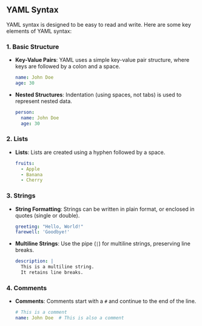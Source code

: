 ## YAML Syntax

YAML syntax is designed to be easy to read and write. Here are some key elements of YAML syntax:

### 1. Basic Structure

- **Key-Value Pairs**: YAML uses a simple key-value pair structure, where keys are followed by a colon and a space.
  ```yaml
  name: John Doe
  age: 30
  ```

- **Nested Structures**: Indentation (using spaces, not tabs) is used to represent nested data.
  ```yaml
  person:
    name: John Doe
    age: 30
  ```

### 2. Lists

- **Lists**: Lists are created using a hyphen followed by a space.
  ```yaml
  fruits:
    - Apple
    - Banana
    - Cherry
  ```

### 3. Strings

- **String Formatting**: Strings can be written in plain format, or enclosed in quotes (single or double).
  ```yaml
  greeting: "Hello, World!"
  farewell: 'Goodbye!'
  ```

- **Multiline Strings**: Use the pipe (`|`) for multiline strings, preserving line breaks.
  ```yaml
  description: |
    This is a multiline string.
    It retains line breaks.
  ```

### 4. Comments

- **Comments**: Comments start with a `#` and continue to the end of the line.
  ```yaml
  # This is a comment
  name: John Doe  # This is also a comment
  ```

